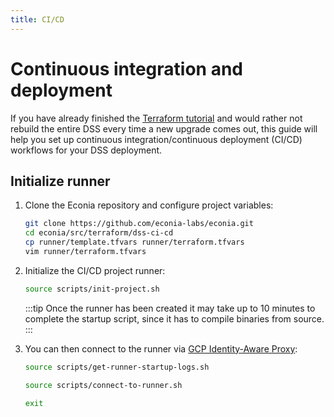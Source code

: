 ```yaml
---
title: CI/CD
---
```


# Continuous integration and deployment

If you have already finished the [Terraform tutorial](terraform.md) and would rather not rebuild the entire DSS every time a new upgrade comes out, this guide will help you set up continuous integration/continuous deployment (CI/CD) workflows for your DSS deployment.

## Initialize runner

1. Clone the Econia repository and configure project variables:

   ```sh
   git clone https://github.com/econia-labs/econia.git
   cd econia/src/terraform/dss-ci-cd
   cp runner/template.tfvars runner/terraform.tfvars
   vim runner/terraform.tfvars
   ```

1. Initialize the CI/CD project runner:

   ```sh
   source scripts/init-project.sh
   ```

   :::tip
   Once the runner has been created it may take up to 10 minutes to complete the startup script, since it has to compile binaries from source.
   :::

1. You can then connect to the runner via [GCP Identity-Aware Proxy](https://cloud.google.com/compute/docs/connect/ssh-using-iap):

   ```sh title="Get startup script logs"
   source scripts/get-runner-startup-logs.sh
   ```

   ```sh title="Starting interactive session"
   source scripts/connect-to-runner.sh
   ```

   ```sh title="Disconnect from interactive session"
   exit
   ```
